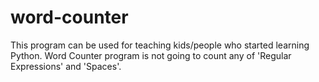 # word-counter
This program can be used for teaching kids/people who started learning Python.  Word Counter program is not going to count any of 'Regular Expressions' and 'Spaces'.
